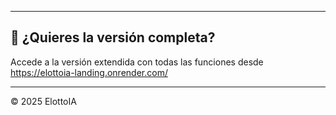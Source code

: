 
---

## 🔗 ¿Quieres la versión completa?

Accede a la versión extendida con todas las funciones desde https://elottoia-landing.onrender.com/

---

© 2025 ElottoIA


